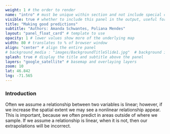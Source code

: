 ```yaml
---
weight: 1 # the order to render
name: "intro" # must be unique within section and not include special characters
visible: true # whether to include this panel in the output, useful for testing
title: "Making good predictions"
subtitle: "Authors: Amanda Schwantes, Poliana Mendes"
layout: "panel_float_card" # template to use
opacity: 1 # lower values show more of the underlying map
width: 80 # translates to % of browser window
align: "center" # align the entire panel
# background_media : "images/BackgroundTitleSlide1.jpg"  # background image rendered behind the panel, covering map
splash: true # display the title and subtitle above the panel
layers: "google_satellite" # basemap and overlaying layers
zoom: 10
lat: 46.842
lng: -71.565
---
```

###  Introduction

Often we assume a relationship between two variables is linear; however, if we increase the spatial extent we may see a nonlinear relationship appear. This is important, because we often predict in areas outside of where we sample. If we assume a relationship is linear, when it is not, then our extrapolations will be incorrect.